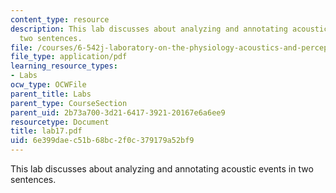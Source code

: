 ```yaml
---
content_type: resource
description: This lab discusses about analyzing and annotating acoustic events in
  two sentences.
file: /courses/6-542j-laboratory-on-the-physiology-acoustics-and-perception-of-speech-fall-2005/6e399daec51b68bc2f0c379179a52bf9_lab17.pdf
file_type: application/pdf
learning_resource_types:
- Labs
ocw_type: OCWFile
parent_title: Labs
parent_type: CourseSection
parent_uid: 2b73a700-3d21-6417-3921-20167e6a6ee9
resourcetype: Document
title: lab17.pdf
uid: 6e399dae-c51b-68bc-2f0c-379179a52bf9
---
```

This lab discusses about analyzing and annotating acoustic events in two sentences.


